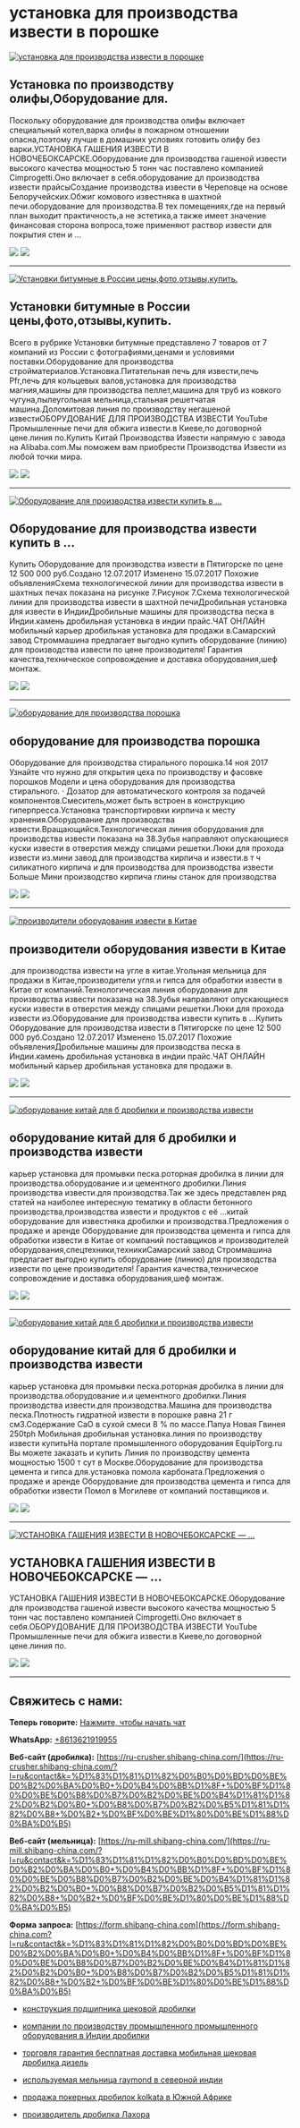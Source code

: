 # установка для производства извести в порошке

<a href="https://swt.shibang-china.com/?l=ru&img&k=%D1%83%D1%81%D1%82%D0%B0%D0%BD%D0%BE%D0%B2%D0%BA%D0%B0+%D0%B4%D0%BB%D1%8F+%D0%BF%D1%80%D0%BE%D0%B8%D0%B7%D0%B2%D0%BE%D0%B4%D1%81%D1%82%D0%B2%D0%B0+%D0%B8%D0%B7%D0%B2%D0%B5%D1%81%D1%82%D0%B8+%D0%B2+%D0%BF%D0%BE%D1%80%D0%BE%D1%88%D0%BA%D0%B5" target="_blank">![установка для производства извести в порошке](http://static.shibang-china.com/all-800x300/1135.jpg)</a>

## Установка по производству олифы,Оборудование для.
Поскольку оборудование для производства олифы включает специальный котел,варка олифы в пожарном отношении опасна,поэтому лучше в домашних условиях готовить олифу без варки.УСТАНОВКА ГАШЕНИЯ ИЗВЕСТИ В НОВОЧЕБОКСАРСКЕ.Оборудование для производства гашеной извести высокого качества мощностью 5 тонн час поставлено компанией Cimprogetti.Оно включает в себя.оборудование дл производства извести прайсыСоздание производства извести в Череповце на основе Белоручейских.Обжиг комового известняка в шахтной печи.оборудование для производства.В тех помещениях,где на первый план выходит практичность,а не эстетика,а также имеет значение финансовая сторона вопроса,тоже применяют раствор извести для покрытия стен и …


<a href="https://whatsapp.shibangsoft.com/WhatsApp.php" target="_blank" title="WhatsApp">![](http://static.shibang-china.com/icon/whatsapp.png)</a> <a href="https://swt.shibang-china.com/?l=ru&icon&k=%D1%83%D1%81%D1%82%D0%B0%D0%BD%D0%BE%D0%B2%D0%BA%D0%B0+%D0%B4%D0%BB%D1%8F+%D0%BF%D1%80%D0%BE%D0%B8%D0%B7%D0%B2%D0%BE%D0%B4%D1%81%D1%82%D0%B2%D0%B0+%D0%B8%D0%B7%D0%B2%D0%B5%D1%81%D1%82%D0%B8+%D0%B2+%D0%BF%D0%BE%D1%80%D0%BE%D1%88%D0%BA%D0%B5" target="_blank">![](http://static.shibang-china.com/icon/chat-ru.png)</a>

---

<a href="https://swt.shibang-china.com/?l=ru&img&k=%D1%83%D1%81%D1%82%D0%B0%D0%BD%D0%BE%D0%B2%D0%BA%D0%B0+%D0%B4%D0%BB%D1%8F+%D0%BF%D1%80%D0%BE%D0%B8%D0%B7%D0%B2%D0%BE%D0%B4%D1%81%D1%82%D0%B2%D0%B0+%D0%B8%D0%B7%D0%B2%D0%B5%D1%81%D1%82%D0%B8+%D0%B2+%D0%BF%D0%BE%D1%80%D0%BE%D1%88%D0%BA%D0%B5" target="_blank">![Установки битумные в России цены,фото,отзывы,купить.](http://static.shibang-china.com/all-800x300/118.jpg)</a>

## Установки битумные в России цены,фото,отзывы,купить.
Всего в рубрике Установки битумные представлено 7 товаров от 7 компаний из России с фотографиями,ценами и условиями поставки.Оборудование для производства стройматериалов.Установка.Питательная печь для извести,печь Pfr,печь для кольцевых валов,установка для производства магния,машины для производства пеллет,машина для труб из ковкого чугуна,пылеугольная мельница,стальная решетчатая машина.Доломитовая линия по производству негашеной известиОБОРУДОВАНИЕ ДЛЯ ПРОИЗВОДСТВА ИЗВЕСТИ YouTube Промышленные печи для обжига извести.в Киеве,по договорной цене.линия по.Купить Китай Производства Извести напрямую с завода на Alibaba.com.Мы поможем вам приобрести Производства Извести из любой точки мира.


<a href="https://whatsapp.shibangsoft.com/WhatsApp.php" target="_blank" title="WhatsApp">![](http://static.shibang-china.com/icon/whatsapp.png)</a> <a href="https://swt.shibang-china.com/?l=ru&icon&k=%D1%83%D1%81%D1%82%D0%B0%D0%BD%D0%BE%D0%B2%D0%BA%D0%B0+%D0%B4%D0%BB%D1%8F+%D0%BF%D1%80%D0%BE%D0%B8%D0%B7%D0%B2%D0%BE%D0%B4%D1%81%D1%82%D0%B2%D0%B0+%D0%B8%D0%B7%D0%B2%D0%B5%D1%81%D1%82%D0%B8+%D0%B2+%D0%BF%D0%BE%D1%80%D0%BE%D1%88%D0%BA%D0%B5" target="_blank">![](http://static.shibang-china.com/icon/chat-ru.png)</a>

---

<a href="https://swt.shibang-china.com/?l=ru&img&k=%D1%83%D1%81%D1%82%D0%B0%D0%BD%D0%BE%D0%B2%D0%BA%D0%B0+%D0%B4%D0%BB%D1%8F+%D0%BF%D1%80%D0%BE%D0%B8%D0%B7%D0%B2%D0%BE%D0%B4%D1%81%D1%82%D0%B2%D0%B0+%D0%B8%D0%B7%D0%B2%D0%B5%D1%81%D1%82%D0%B8+%D0%B2+%D0%BF%D0%BE%D1%80%D0%BE%D1%88%D0%BA%D0%B5" target="_blank">![Оборудование для производства извести купить в …](http://static.shibang-china.com/all-800x300/175.jpg)</a>

## Оборудование для производства извести купить в …
Купить Оборудование для производства извести в Пятигорске по цене 12 500 000 руб.Создано 12.07.2017 Изменено 15.07.2017 Похожие объявленияСхема технологической линии для производства извести в шахтных пе&#173;чах показана на рисунке 7.Рисунок 7.Схема технологической линии для производства извести в шахтной печиДробильная установка для извести в ИндииДробильные машины для производства песка в Индии.камень дробильная установка в индии прайс.ЧАТ ОНЛАЙН мобильный карьер дробильная установка для продажи в.Самарский завод Строммашина предлагает выгодно купить оборудование (линию) для производства извести по цене производителя! Гарантия качества,техническое сопровождение и доставка оборудования,шеф монтаж.


<a href="https://whatsapp.shibangsoft.com/WhatsApp.php" target="_blank" title="WhatsApp">![](http://static.shibang-china.com/icon/whatsapp.png)</a> <a href="https://swt.shibang-china.com/?l=ru&icon&k=%D1%83%D1%81%D1%82%D0%B0%D0%BD%D0%BE%D0%B2%D0%BA%D0%B0+%D0%B4%D0%BB%D1%8F+%D0%BF%D1%80%D0%BE%D0%B8%D0%B7%D0%B2%D0%BE%D0%B4%D1%81%D1%82%D0%B2%D0%B0+%D0%B8%D0%B7%D0%B2%D0%B5%D1%81%D1%82%D0%B8+%D0%B2+%D0%BF%D0%BE%D1%80%D0%BE%D1%88%D0%BA%D0%B5" target="_blank">![](http://static.shibang-china.com/icon/chat-ru.png)</a>

---

<a href="https://swt.shibang-china.com/?l=ru&img&k=%D1%83%D1%81%D1%82%D0%B0%D0%BD%D0%BE%D0%B2%D0%BA%D0%B0+%D0%B4%D0%BB%D1%8F+%D0%BF%D1%80%D0%BE%D0%B8%D0%B7%D0%B2%D0%BE%D0%B4%D1%81%D1%82%D0%B2%D0%B0+%D0%B8%D0%B7%D0%B2%D0%B5%D1%81%D1%82%D0%B8+%D0%B2+%D0%BF%D0%BE%D1%80%D0%BE%D1%88%D0%BA%D0%B5" target="_blank">![оборудование для производства порошка](http://static.shibang-china.com/all-800x300/526.jpg)</a>

## оборудование для производства порошка
Оборудование для производства стирального порошка.14 ноя 2017 Узнайте что нужно для открытия цеха по производству и фасовке порошков Модели и цена оборудования для производства стирального.&nbsp;&#0183;&#32;Дозатор для автоматического контроля за подачей компонентов.Смеситель,может быть встроен в конструкцию гиперпресса.Установка транспортировки кирпича к месту хранения.Оборудование для производства извести.Вращающийся.Технологическая линия оборудования для производства извести показана на 38.Зубья направляют опускающиеся куски извести в отверстия между спицами решетки.Люки для прохода извести из.мини завод для производства кирпича и извести.в т ч силикатного кирпича и для производства для производства извести Больше Мини производство кирпича глины станок для производства


<a href="https://whatsapp.shibangsoft.com/WhatsApp.php" target="_blank" title="WhatsApp">![](http://static.shibang-china.com/icon/whatsapp.png)</a> <a href="https://swt.shibang-china.com/?l=ru&icon&k=%D1%83%D1%81%D1%82%D0%B0%D0%BD%D0%BE%D0%B2%D0%BA%D0%B0+%D0%B4%D0%BB%D1%8F+%D0%BF%D1%80%D0%BE%D0%B8%D0%B7%D0%B2%D0%BE%D0%B4%D1%81%D1%82%D0%B2%D0%B0+%D0%B8%D0%B7%D0%B2%D0%B5%D1%81%D1%82%D0%B8+%D0%B2+%D0%BF%D0%BE%D1%80%D0%BE%D1%88%D0%BA%D0%B5" target="_blank">![](http://static.shibang-china.com/icon/chat-ru.png)</a>

---

<a href="https://swt.shibang-china.com/?l=ru&img&k=%D1%83%D1%81%D1%82%D0%B0%D0%BD%D0%BE%D0%B2%D0%BA%D0%B0+%D0%B4%D0%BB%D1%8F+%D0%BF%D1%80%D0%BE%D0%B8%D0%B7%D0%B2%D0%BE%D0%B4%D1%81%D1%82%D0%B2%D0%B0+%D0%B8%D0%B7%D0%B2%D0%B5%D1%81%D1%82%D0%B8+%D0%B2+%D0%BF%D0%BE%D1%80%D0%BE%D1%88%D0%BA%D0%B5" target="_blank">![производители оборудования извести в Китае](http://static.shibang-china.com/all-800x300/1353.jpg)</a>

## производители оборудования извести в Китае
.для производства извести на угле в китае.Угольная мельница для продажи в Китае,производители угля.и гипса для обработки извести в Китае от компаний.Технологическая линия оборудования для производства извести показана на 38.Зубья направляют опускающиеся куски извести в отверстия между спицами решетки.Люки для прохода извести из.Оборудование для производства извести купить в …Купить Оборудование для производства извести в Пятигорске по цене 12 500 000 руб.Создано 12.07.2017 Изменено 15.07.2017 Похожие объявленияДробильные машины для производства песка в Индии.камень дробильная установка в индии прайс.ЧАТ ОНЛАЙН мобильный карьер дробильная установка для продажи в.


<a href="https://whatsapp.shibangsoft.com/WhatsApp.php" target="_blank" title="WhatsApp">![](http://static.shibang-china.com/icon/whatsapp.png)</a> <a href="https://swt.shibang-china.com/?l=ru&icon&k=%D1%83%D1%81%D1%82%D0%B0%D0%BD%D0%BE%D0%B2%D0%BA%D0%B0+%D0%B4%D0%BB%D1%8F+%D0%BF%D1%80%D0%BE%D0%B8%D0%B7%D0%B2%D0%BE%D0%B4%D1%81%D1%82%D0%B2%D0%B0+%D0%B8%D0%B7%D0%B2%D0%B5%D1%81%D1%82%D0%B8+%D0%B2+%D0%BF%D0%BE%D1%80%D0%BE%D1%88%D0%BA%D0%B5" target="_blank">![](http://static.shibang-china.com/icon/chat-ru.png)</a>

---

<a href="https://swt.shibang-china.com/?l=ru&img&k=%D1%83%D1%81%D1%82%D0%B0%D0%BD%D0%BE%D0%B2%D0%BA%D0%B0+%D0%B4%D0%BB%D1%8F+%D0%BF%D1%80%D0%BE%D0%B8%D0%B7%D0%B2%D0%BE%D0%B4%D1%81%D1%82%D0%B2%D0%B0+%D0%B8%D0%B7%D0%B2%D0%B5%D1%81%D1%82%D0%B8+%D0%B2+%D0%BF%D0%BE%D1%80%D0%BE%D1%88%D0%BA%D0%B5" target="_blank">![оборудование китай для б дробилки и производства извести](http://static.shibang-china.com/all-800x300/1289.jpg)</a>

## оборудование китай для б дробилки и производства извести
карьер установка для промывки песка.роторная дробилка в линии для производства.оборудование и.и цементного дробилки.Линия производства извести.для производства.Так же здесь представлен ряд статей на наиболее интересную тематику в области бетонного производства,производства извести и продуктов с её …китай оборудование для известняка дробилки и производства.Предложения о продаже и аренде Оборудование для производства цемента и гипса для обработки извести в Китае от компаний поставщиков и производителей оборудования,спецтехники,техникиСамарский завод Строммашина предлагает выгодно купить оборудование (линию) для производства извести по цене производителя! Гарантия качества,техническое сопровождение и доставка оборудования,шеф монтаж.


<a href="https://whatsapp.shibangsoft.com/WhatsApp.php" target="_blank" title="WhatsApp">![](http://static.shibang-china.com/icon/whatsapp.png)</a> <a href="https://swt.shibang-china.com/?l=ru&icon&k=%D1%83%D1%81%D1%82%D0%B0%D0%BD%D0%BE%D0%B2%D0%BA%D0%B0+%D0%B4%D0%BB%D1%8F+%D0%BF%D1%80%D0%BE%D0%B8%D0%B7%D0%B2%D0%BE%D0%B4%D1%81%D1%82%D0%B2%D0%B0+%D0%B8%D0%B7%D0%B2%D0%B5%D1%81%D1%82%D0%B8+%D0%B2+%D0%BF%D0%BE%D1%80%D0%BE%D1%88%D0%BA%D0%B5" target="_blank">![](http://static.shibang-china.com/icon/chat-ru.png)</a>

---

<a href="https://swt.shibang-china.com/?l=ru&img&k=%D1%83%D1%81%D1%82%D0%B0%D0%BD%D0%BE%D0%B2%D0%BA%D0%B0+%D0%B4%D0%BB%D1%8F+%D0%BF%D1%80%D0%BE%D0%B8%D0%B7%D0%B2%D0%BE%D0%B4%D1%81%D1%82%D0%B2%D0%B0+%D0%B8%D0%B7%D0%B2%D0%B5%D1%81%D1%82%D0%B8+%D0%B2+%D0%BF%D0%BE%D1%80%D0%BE%D1%88%D0%BA%D0%B5" target="_blank">![оборудование китай для б дробилки и производства извести](http://static.shibang-china.com/all-800x300/182.jpg)</a>

## оборудование китай для б дробилки и производства извести
карьер установка для промывки песка.роторная дробилка в линии для производства.оборудование и.и цементного дробилки.Линия производства извести.для производства.Машина для производства песка.Плотность гидратной извести в порошке равна 21 г см3.Содержание СаО в сухой смеси 8 % по массе.Папуа Новая Гвинея 250tph Мобильная дробильная установка.линия по производству извести купитьНа портале промышленного оборудования EquipTorg.ru Вы можете заказать и купить Линия по производству цемента мощностью 1500 т сут в Москве.Оборудование для производства цемента и гипса для.установка помола карбоната.Предложения о продаже и аренде Оборудование для производства цемента и гипса для обработки извести Помол в Могилеве от компаний поставщиков и.


<a href="https://whatsapp.shibangsoft.com/WhatsApp.php" target="_blank" title="WhatsApp">![](http://static.shibang-china.com/icon/whatsapp.png)</a> <a href="https://swt.shibang-china.com/?l=ru&icon&k=%D1%83%D1%81%D1%82%D0%B0%D0%BD%D0%BE%D0%B2%D0%BA%D0%B0+%D0%B4%D0%BB%D1%8F+%D0%BF%D1%80%D0%BE%D0%B8%D0%B7%D0%B2%D0%BE%D0%B4%D1%81%D1%82%D0%B2%D0%B0+%D0%B8%D0%B7%D0%B2%D0%B5%D1%81%D1%82%D0%B8+%D0%B2+%D0%BF%D0%BE%D1%80%D0%BE%D1%88%D0%BA%D0%B5" target="_blank">![](http://static.shibang-china.com/icon/chat-ru.png)</a>

---

<a href="https://swt.shibang-china.com/?l=ru&img&k=%D1%83%D1%81%D1%82%D0%B0%D0%BD%D0%BE%D0%B2%D0%BA%D0%B0+%D0%B4%D0%BB%D1%8F+%D0%BF%D1%80%D0%BE%D0%B8%D0%B7%D0%B2%D0%BE%D0%B4%D1%81%D1%82%D0%B2%D0%B0+%D0%B8%D0%B7%D0%B2%D0%B5%D1%81%D1%82%D0%B8+%D0%B2+%D0%BF%D0%BE%D1%80%D0%BE%D1%88%D0%BA%D0%B5" target="_blank">![УСТАНОВКА ГАШЕНИЯ ИЗВЕСТИ В НОВОЧЕБОКСАРСКЕ — …](http://static.shibang-china.com/all-800x300/967.jpg)</a>

## УСТАНОВКА ГАШЕНИЯ ИЗВЕСТИ В НОВОЧЕБОКСАРСКЕ — …
УСТАНОВКА ГАШЕНИЯ ИЗВЕСТИ В НОВОЧЕБОКСАРСКЕ.Оборудование для производства гашеной извести высокого качества мощностью 5 тонн час поставлено компанией Cimprogetti.Оно включает в себя.ОБОРУДОВАНИЕ ДЛЯ ПРОИЗВОДСТВА ИЗВЕСТИ YouTube Промышленные печи для обжига извести.в Киеве,по договорной цене.линия по.

<a href="https://whatsapp.shibangsoft.com/WhatsApp.php" target="_blank" title="WhatsApp">![](http://static.shibang-china.com/icon/whatsapp.png)</a> <a href="https://swt.shibang-china.com/?l=ru&icon&k=%D1%83%D1%81%D1%82%D0%B0%D0%BD%D0%BE%D0%B2%D0%BA%D0%B0+%D0%B4%D0%BB%D1%8F+%D0%BF%D1%80%D0%BE%D0%B8%D0%B7%D0%B2%D0%BE%D0%B4%D1%81%D1%82%D0%B2%D0%B0+%D0%B8%D0%B7%D0%B2%D0%B5%D1%81%D1%82%D0%B8+%D0%B2+%D0%BF%D0%BE%D1%80%D0%BE%D1%88%D0%BA%D0%B5" target="_blank">![](http://static.shibang-china.com/icon/chat-ru.png)</a>

---
## Свяжитесь с нами:

**Теперь говорите:** [Нажмите, чтобы начать чат](https://swt.shibang-china.com?l=ru&contact&k=%D1%83%D1%81%D1%82%D0%B0%D0%BD%D0%BE%D0%B2%D0%BA%D0%B0+%D0%B4%D0%BB%D1%8F+%D0%BF%D1%80%D0%BE%D0%B8%D0%B7%D0%B2%D0%BE%D0%B4%D1%81%D1%82%D0%B2%D0%B0+%D0%B8%D0%B7%D0%B2%D0%B5%D1%81%D1%82%D0%B8+%D0%B2+%D0%BF%D0%BE%D1%80%D0%BE%D1%88%D0%BA%D0%B5)

**WhatsApp:**  [+8613621919955](https://whatsapp.shibangsoft.com/WhatsApp.php)

**Веб-сайт (дробилка):** [https://ru-crusher.shibang-china.com/](https://ru-crusher.shibang-china.com/?l=ru&contact&k=%D1%83%D1%81%D1%82%D0%B0%D0%BD%D0%BE%D0%B2%D0%BA%D0%B0+%D0%B4%D0%BB%D1%8F+%D0%BF%D1%80%D0%BE%D0%B8%D0%B7%D0%B2%D0%BE%D0%B4%D1%81%D1%82%D0%B2%D0%B0+%D0%B8%D0%B7%D0%B2%D0%B5%D1%81%D1%82%D0%B8+%D0%B2+%D0%BF%D0%BE%D1%80%D0%BE%D1%88%D0%BA%D0%B5)

**Веб-сайт (мельница):** [https://ru-mill.shibang-china.com/](https://ru-mill.shibang-china.com/?l=ru&contact&k=%D1%83%D1%81%D1%82%D0%B0%D0%BD%D0%BE%D0%B2%D0%BA%D0%B0+%D0%B4%D0%BB%D1%8F+%D0%BF%D1%80%D0%BE%D0%B8%D0%B7%D0%B2%D0%BE%D0%B4%D1%81%D1%82%D0%B2%D0%B0+%D0%B8%D0%B7%D0%B2%D0%B5%D1%81%D1%82%D0%B8+%D0%B2+%D0%BF%D0%BE%D1%80%D0%BE%D1%88%D0%BA%D0%B5)

**Форма запроса:** [https://form.shibang-china.com](https://form.shibang-china.com?l=ru&contact&k=%D1%83%D1%81%D1%82%D0%B0%D0%BD%D0%BE%D0%B2%D0%BA%D0%B0+%D0%B4%D0%BB%D1%8F+%D0%BF%D1%80%D0%BE%D0%B8%D0%B7%D0%B2%D0%BE%D0%B4%D1%81%D1%82%D0%B2%D0%B0+%D0%B8%D0%B7%D0%B2%D0%B5%D1%81%D1%82%D0%B8+%D0%B2+%D0%BF%D0%BE%D1%80%D0%BE%D1%88%D0%BA%D0%B5)

* [конструкция подшипника щековой дробилки](../132/%D0%BA%D0%BE%D0%BD%D1%81%D1%82%D1%80%D1%83%D0%BA%D1%86%D0%B8%D1%8F%20%D0%BF%D0%BE%D0%B4%D1%88%D0%B8%D0%BF%D0%BD%D0%B8%D0%BA%D0%B0%20%D1%89%D0%B5%D0%BA%D0%BE%D0%B2%D0%BE%D0%B9%20%D0%B4%D1%80%D0%BE%D0%B1%D0%B8%D0%BB%D0%BA%D0%B8.md)

* [компании по производству промышленного промышленного оборудования в Индии дробилки](../133/%D0%BA%D0%BE%D0%BC%D0%BF%D0%B0%D0%BD%D0%B8%D0%B8%20%D0%BF%D0%BE%20%D0%BF%D1%80%D0%BE%D0%B8%D0%B7%D0%B2%D0%BE%D0%B4%D1%81%D1%82%D0%B2%D1%83%20%D0%BF%D1%80%D0%BE%D0%BC%D1%8B%D1%88%D0%BB%D0%B5%D0%BD%D0%BD%D0%BE%D0%B3%D0%BE%20%D0%BF%D1%80%D0%BE%D0%BC%D1%8B%D1%88%D0%BB%D0%B5%D0%BD%D0%BD%D0%BE%D0%B3%D0%BE%20%D0%BE%D0%B1%D0%BE%D1%80%D1%83%D0%B4%D0%BE%D0%B2%D0%B0%D0%BD%D0%B8%D1%8F%20%D0%B2%20%D0%98%D0%BD%D0%B4%D0%B8%D0%B8%20%D0%B4%D1%80%D0%BE%D0%B1%D0%B8%D0%BB%D0%BA%D0%B8.md)

* [торговля гарантия бесплатная доставка мобильная щековая дробилка дизель](../135/%D1%82%D0%BE%D1%80%D0%B3%D0%BE%D0%B2%D0%BB%D1%8F%20%D0%B3%D0%B0%D1%80%D0%B0%D0%BD%D1%82%D0%B8%D1%8F%20%D0%B1%D0%B5%D1%81%D0%BF%D0%BB%D0%B0%D1%82%D0%BD%D0%B0%D1%8F%20%D0%B4%D0%BE%D1%81%D1%82%D0%B0%D0%B2%D0%BA%D0%B0%20%D0%BC%D0%BE%D0%B1%D0%B8%D0%BB%D1%8C%D0%BD%D0%B0%D1%8F%20%D1%89%D0%B5%D0%BA%D0%BE%D0%B2%D0%B0%D1%8F%20%D0%B4%D1%80%D0%BE%D0%B1%D0%B8%D0%BB%D0%BA%D0%B0%20%D0%B4%D0%B8%D0%B7%D0%B5%D0%BB%D1%8C.md)

* [используемая мельница raymond в северной индии](../131/%D0%B8%D1%81%D0%BF%D0%BE%D0%BB%D1%8C%D0%B7%D1%83%D0%B5%D0%BC%D0%B0%D1%8F%20%D0%BC%D0%B5%D0%BB%D1%8C%D0%BD%D0%B8%D1%86%D0%B0%20raymond%20%D0%B2%20%D1%81%D0%B5%D0%B2%D0%B5%D1%80%D0%BD%D0%BE%D0%B9%20%D0%B8%D0%BD%D0%B4%D0%B8%D0%B8.md)

* [продажа покерных дробилок kolkata в Южной Африке](../131/%D0%BF%D1%80%D0%BE%D0%B4%D0%B0%D0%B6%D0%B0%20%D0%BF%D0%BE%D0%BA%D0%B5%D1%80%D0%BD%D1%8B%D1%85%20%D0%B4%D1%80%D0%BE%D0%B1%D0%B8%D0%BB%D0%BE%D0%BA%20kolkata%20%D0%B2%20%D0%AE%D0%B6%D0%BD%D0%BE%D0%B9%20%D0%90%D1%84%D1%80%D0%B8%D0%BA%D0%B5.md)

* [производитель дробилка Лахора](../131/%D0%BF%D1%80%D0%BE%D0%B8%D0%B7%D0%B2%D0%BE%D0%B4%D0%B8%D1%82%D0%B5%D0%BB%D1%8C%20%D0%B4%D1%80%D0%BE%D0%B1%D0%B8%D0%BB%D0%BA%D0%B0%20%D0%9B%D0%B0%D1%85%D0%BE%D1%80%D0%B0.md)